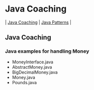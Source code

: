 # Java Coaching
| [Java Coaching](src/main/java/coaching "Coaching Java Idioms") | [Java Patterns](src/main/java/patterns "Design Patterns in Java") |

## Java Coaching
### Java examples for handling Money

 * MoneyInterface.java
 * AbstractMoney.java
 * BigDecimalMoney.java
 * Money.java
 * Pounds.java
